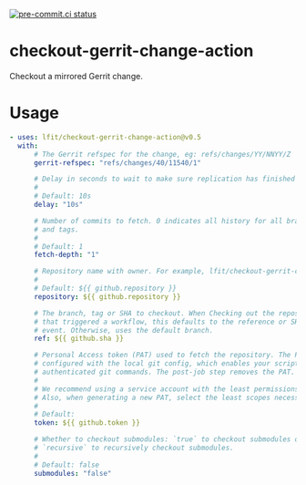 [![pre-commit.ci status](https://results.pre-commit.ci/badge/github/lfit/checkout-gerrit-change-action/main.svg)](https://results.pre-commit.ci/latest/github/lfit/checkout-gerrit-change-action/main)

# checkout-gerrit-change-action

Checkout a mirrored Gerrit change.

# Usage

```yaml
- uses: lfit/checkout-gerrit-change-action@v0.5
  with:
      # The Gerrit refspec for the change, eg: refs/changes/YY/NNYY/Z
      gerrit-refspec: "refs/changes/40/11540/1"

      # Delay in seconds to wait to make sure replication has finished
      #
      # Default: 10s
      delay: "10s"

      # Number of commits to fetch. 0 indicates all history for all branches
      # and tags.
      #
      # Default: 1
      fetch-depth: "1"

      # Repository name with owner. For example, lfit/checkout-gerrit-change-action
      #
      # Default: ${{ github.repository }}
      repository: ${{ github.repository }}

      # The branch, tag or SHA to checkout. When Checking out the repository
      # that triggered a workflow, this defaults to the reference or SHA for that
      # event. Otherwise, uses the default branch.
      ref: ${{ github.sha }}

      # Personal Access token (PAT) used to fetch the repository. The PAT is
      # configured with the local git config, which enables your scripts to run
      # authenticated git commands. The post-job step removes the PAT.
      #
      # We recommend using a service account with the least permissions necessary.
      # Also, when generating a new PAT, select the least scopes necessary.
      #
      # Default:
      token: ${{ github.token }}

      # Whether to checkout submodules: `true` to checkout submodules or
      # `recursive` to recursively checkout submodules.
      #
      # Default: false
      submodules: "false"
```

